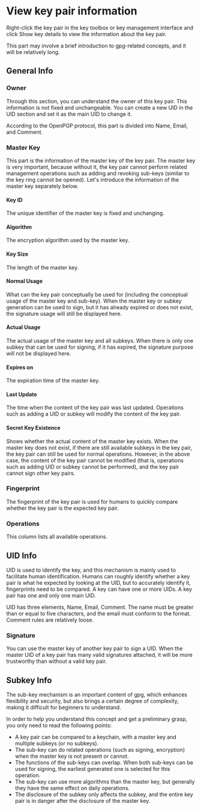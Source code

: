 # View key pair information

Right-click the key pair in the key toolbox or key management interface and click Show key details to view the
information about the key pair.

This part may involve a brief introduction to gpg-related concepts, and it will be relatively long.

## General Info

### Owner

Through this section, you can understand the owner of this key pair. This information is not fixed and unchangeable. You
can create a new UID in the UID section and set it as the main UID to change it.

According to the OpenPGP protocol, this part is divided into Name, Email, and Comment.

### Master Key

This part is the information of the master key of the key pair. The master key is very important, because without it,
the key pair cannot perform related management operations such as adding and revoking sub-keys (similar to the key ring
cannot be opened). Let's introduce the information of the master key separately below.

#### Key ID

The unique identifier of the master key is fixed and unchanging.

#### Algorithm

The encryption algorithm used by the master key.

#### Key Size

The length of the master key.

#### Normal Usage

What can the key pair conceptually be used for (including the conceptual usage of the master key and sub-key). When the
master key or subkey generation can be used to sign, but it has already expired or does not exist, the signature usage
will still be displayed here.

#### Actual Usage

The actual usage of the master key and all subkeys. When there is only one subkey that can be used for signing, if it
has expired, the signature purpose will not be displayed here.

#### Expires on

The expiration time of the master key.

#### Last Update

The time when the content of the key pair was last updated. Operations such as adding a UID or subkey will modify the
content of the key pair.

#### Secret Key Existence

Shows whether the actual content of the master key exists. When the master key does not exist, if there are still
available subkeys in the key pair, the key pair can still be used for normal operations. However, in the above case, the
content of the key pair cannot be modified (that is, operations such as adding UID or subkey cannot be performed), and
the key pair cannot sign other key pairs.

### Fingerprint

The fingerprint of the key pair is used for humans to quickly compare whether the key pair is the expected key pair.

### Operations

This column lists all available operations.

## UID Info

UID is used to identify the key, and this mechanism is mainly used to facilitate human identification. Humans can
roughly identify whether a key pair is what he expected by looking at the UID, but to accurately identify it,
fingerprints need to be compared. A key can have one or more UIDs. A key pair has one and only one main UID.

UID has three elements, Name, Email, Comment. The name must be greater than or equal to five characters, and the email
must conform to the format. Comment rules are relatively loose.

### Signature

You can use the master key of another key pair to sign a UID. When the master UID of a key pair has many valid
signatures attached, it will be more trustworthy than without a valid key pair.

## Subkey Info

The sub-key mechanism is an important content of gpg, which enhances flexibility and security, but also brings a certain
degree of complexity, making it difficult for beginners to understand.

In order to help you understand this concept and get a preliminary grasp, you only need to read the following points:

- A key pair can be compared to a keychain, with a master key and multiple subkeys (or no subkeys).
- The sub-key can do related operations (such as signing, encryption) when the master key is not present or cannot.
- The functions of the sub-keys can overlap. When both sub-keys can be used for signing, the earliest generated one is
  selected for this operation.
- The sub-key can use more algorithms than the master key, but generally they have the same effect on daily operations.
- The disclosure of the subkey only affects the subkey, and the entire key pair is in danger after the disclosure of the
  master key.